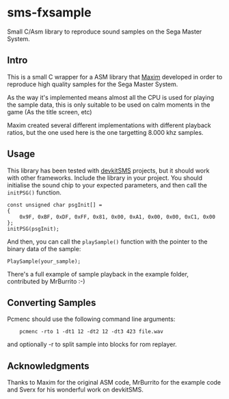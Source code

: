 # sms-fxsample
Small C/Asm library to reproduce sound samples on the Sega Master System.

## Intro
This is a small C wrapper for a ASM library that [Maxim](https://github.com/maxim-zhao) developed in order to reproduce high quality samples for the Sega Master System.

As the way it's implemented means almost all the CPU is used for playing the sample data, this is only suitable to be used on calm moments in the game (As the title screen, etc)

Maxim created several different implementations with different playback ratios, but the one used here is the one targetting 8.000 khz samples. 

## Usage
This library has been tested with [devkitSMS](https://github.com/sverx/devkitSMS) projects, but it should work with other frameworks.
Include the library in your project. You should initialise the sound chip to your expected parameters, and then call the `initPSG()` function. 
```
const unsigned char psgInit[] =
{
	0x9F, 0xBF, 0xDF, 0xFF, 0x81, 0x00, 0xA1, 0x00, 0x00, 0xC1, 0x00
};
initPSG(psgInit);
```
And then, you can call the `playSample()` function with the pointer to the binary data of the sample:
```
PlaySample(your_sample);
```
There's a full example of sample playback in the example folder, contributed by MrBurrito :-)

## Converting Samples
Pcmenc should use the following command line arguments:
```
    pcmenc -rto 1 -dt1 12 -dt2 12 -dt3 423 file.wav
```
and optionally -r to split sample into blocks for rom replayer.

## Acknowledgments
Thanks to Maxim for the original ASM code, MrBurrito for the example code and Sverx for his wonderful work on devkitSMS.


